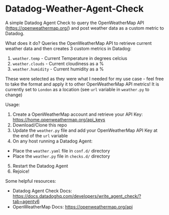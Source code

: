 # Datadog-Weather-Agent-Check
A simple Datadog Agent Check to query the OpenWeatherMap API (https://openweathermap.org/) and post weather data as a custom metric to Datadog.

What does it do?
Queries the OpenWeatherMap API to retrieve current weather data and then creates 3 custom metrics in Datadog:
1. `weather.temp` - Current Temperature in degrees celcius
2. `weather.clouds` - Current cloudiness as a %
3. `weather.humidity` - Current humidity as a %

These were selected as they were what I needed for my use case - feel free to take the format and apply it to other OpenWeatherMap API metrics! It is currently set to `London` as a location (see `url` variable in `weather.py` to change)

Usage:
1. Create a OpenWeatherMap account and retrieve your API Key: https://home.openweathermap.org/api_keys
2. Download/Clone this repo
3. Update the `weather.py` file and add your OpenWeatherMap API Key at the end of the `url` variable
4. On any host running a Datadog Agent:
  - Place the `weather.yaml` file in `conf.d/` directory
  - Place the `weather.py` file in `checks.d/` directory
5. Restart the Datadog Agent
6. Rejoice!

Some helpful resources:
- Datadog Agent Check Docs: https://docs.datadoghq.com/developers/write_agent_check/?tab=agentv6
- OpenWeatherMap Docs: https://openweathermap.org/api

